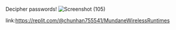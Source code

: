 Decipher passwords!
![Screenshot (105)](https://github.com/user-attachments/assets/3b3274b9-4d65-483b-8aa8-ccb4655a02ff)

link:https://replit.com/@chunhan755541/MundaneWirelessRuntimes
